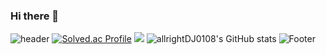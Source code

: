 ### Hi there 👋
![header](https://capsule-render.vercel.app/api?type=waving&customColorList=0,2,2,5,30&height=100&section=header&text=Dazzling&fontSize=100)
[![Solved.ac Profile](http://mazassumnida.wtf/api/generate_badge?boj=ever0108)](https://solved.ac/ever0108)
 <img src="http://mazandi.herokuapp.com/api?handle=ever0108&theme=warm"/>
 ![allrightDJ0108's GitHub stats](https://github-readme-stats.vercel.app/api?username=allrightDJ0108&show_icons=true&theme=dracula)
 ![Footer](https://capsule-render.vercel.app/api?type=waving&color=auto&height=200&section=footer)
<!--
**allrightDJ0108/allrightDJ0108** is a ✨ _special_ ✨ repository because its `README.md` (this file) appears on your GitHub profile.

Here are some ideas to get you started:

- 🔭 I’m currently working on ...
- 🌱 I’m currently learning ...
- 👯 I’m looking to collaborate on ...
- 🤔 I’m looking for help with ...
- 💬 Ask me about ...
- 📫 How to reach me: ...
- 😄 Pronouns: ...
- ⚡ Fun fact: ...
-->
